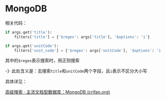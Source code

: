 # MongoDB

相关代码：

```python
if args.get('title'):
    filters['title'] = {'$regex': args['title'], '$options': 'i'}

if args.get('unitCode'):
    filters['unit_code'] = {'$regex': args['unitCode'], '$options': 'i'}
```

其中的`$regex`表示搜索时，用正则搜索

-》此处含义是：去搜索`title`和`unitCode`两个字段，且`i`表示不区分大小写

具体详见：

[高级搜索 · 主流文档型数据库：MongoDB (crifan.org)](https://book.crifan.org/books/popular_document_db_mongodb/website/summary_note/record/find_query/advanced.html)
